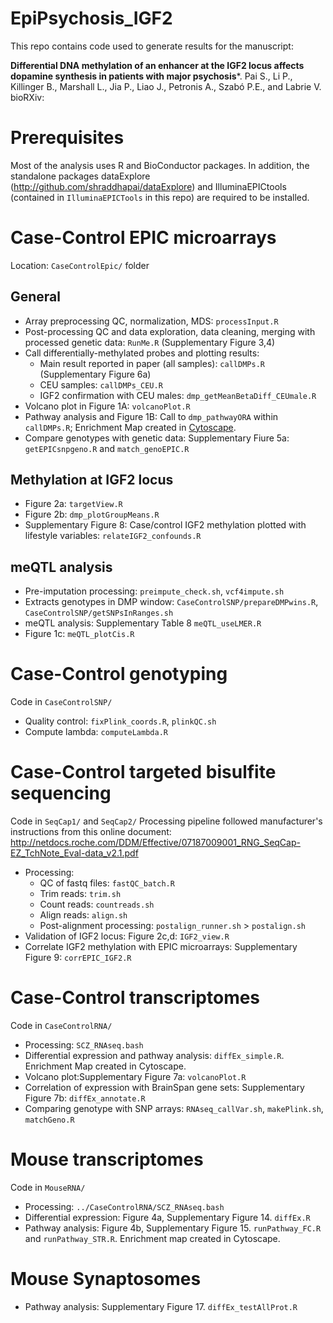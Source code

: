 # EpiPsychosis_IGF2
This repo contains code used to generate results for the manuscript:

**Differential DNA methylation of an enhancer at the IGF2 locus affects dopamine synthesis in patients with major psychosis***.
Pai S., Li P., Killinger B., Marshall L., Jia P., Liao J., Petronis A., Szabó P.E., and Labrie V.
bioRXiv:  

# Prerequisites
Most of the analysis uses R and BioConductor packages. In addition, the standalone
packages dataExplore (http://github.com/shraddhapai/dataExplore) and IlluminaEPICtools
(contained in `IlluminaEPICTools` in this repo) are required to be installed.

# Case-Control EPIC microarrays
Location: `CaseControlEpic/` folder

## General
* Array preprocessing QC, normalization, MDS: `processInput.R`
* Post-processing QC and data exploration, data cleaning, merging with processed genetic data: `RunMe.R` (Supplementary Figure 3,4)
* Call differentially-methylated probes and plotting results: 
  * Main result reported in paper (all samples): `callDMPs.R` (Supplementary Figure 6a)
  * CEU samples: `callDMPs_CEU.R` 
  * IGF2 confirmation with CEU males: `dmp_getMeanBetaDiff_CEUmale.R`
* Volcano plot in Figure 1A: `volcanoPlot.R`
* Pathway analysis and Figure 1B: Call to `dmp_pathwayORA` within `callDMPs.R`; Enrichment Map created in [Cytoscape](https://cytoscape.org/).
* Compare genotypes with genetic data: Supplementary Fiure 5a: `getEPICsnpgeno.R` and `match_genoEPIC.R`

## Methylation at IGF2 locus
* Figure 2a: `targetView.R`
* Figure 2b: `dmp_plotGroupMeans.R`
* Supplementary Figure 8: Case/control IGF2 methylation plotted with lifestyle variables: `relateIGF2_confounds.R`

## meQTL analysis
* Pre-imputation processing:  `preimpute_check.sh`, `vcf4impute.sh`
* Extracts genotypes in DMP window: `CaseControlSNP/prepareDMPwins.R`, `CaseControlSNP/getSNPsInRanges.sh`
* meQTL analysis: Supplementary Table 8 `meQTL_useLMER.R`
* Figure 1c: `meQTL_plotCis.R`

# Case-Control genotyping
Code in `CaseControlSNP/`
* Quality control: `fixPlink_coords.R`, `plinkQC.sh`
* Compute lambda: `computeLambda.R` 

# Case-Control targeted bisulfite sequencing
Code in `SeqCap1/` and `SeqCap2/`
Processing pipeline followed manufacturer's instructions from this online document: http://netdocs.roche.com/DDM/Effective/07187009001_RNG_SeqCap-EZ_TchNote_Eval-data_v2.1.pdf
* Processing: 
  * QC of fastq files: `fastQC_batch.R`
  * Trim reads: `trim.sh`
  * Count reads: `countreads.sh`
  * Align reads: `align.sh`
  * Post-alignment processing: `postalign_runner.sh` > `postalign.sh`
* Validation of IGF2 locus: Figure 2c,d: `IGF2_view.R`
* Correlate IGF2 methylation with EPIC microarrays: Supplementary Figure 9: `corrEPIC_IGF2.R`

# Case-Control transcriptomes
Code in `CaseControlRNA/`
* Processing: `SCZ_RNAseq.bash`
* Differential expression and pathway analysis: `diffEx_simple.R`. Enrichment Map created in Cytoscape.
* Volcano plot:Supplementary Figure 7a: `volcanoPlot.R`
* Correlation of expression with BrainSpan gene sets: Supplementary Figure 7b: `diffEx_annotate.R`
* Comparing genotype with SNP arrays: `RNAseq_callVar.sh`, `makePlink.sh`, `matchGeno.R`

# Mouse transcriptomes
Code in `MouseRNA/`
* Processing: `../CaseControlRNA/SCZ_RNAseq.bash`
* Differential expression: Figure 4a, Supplementary Figure 14. `diffEx.R`
* Pathway analysis: Figure 4b, Supplementary Figure 15. `runPathway_FC.R` and `runPathway_STR.R`. Enrichment map created in Cytoscape. 

# Mouse Synaptosomes
* Pathway analysis: Supplementary Figure 17. `diffEx_testAllProt.R`
  
